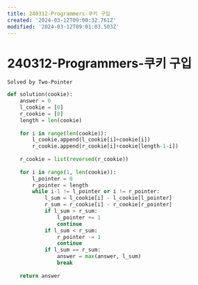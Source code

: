 ```yaml
---
title: 240312-Programmers-쿠키 구입
created: '2024-03-12T09:00:32.761Z'
modified: '2024-03-12T09:01:03.503Z'
---
```


# 240312-Programmers-쿠키 구입
```Solved by Two-Pointer```

```python
def solution(cookie):
    answer = 0
    l_cookie = [0]
    r_cookie = [0]
    length = len(cookie)
    
    for i in range(len(cookie)):
        l_cookie.append(l_cookie[i]+cookie[i])
        r_cookie.append(r_cookie[i]+cookie[length-1-i])
        
    r_cookie = list(reversed(r_cookie))
        
    for i in range(1, len(cookie)):
        l_pointer = 0
        r_pointer = length
        while i-1 != l_pointer or i != r_pointer:
            l_sum = l_cookie[i] - l_cookie[l_pointer]
            r_sum = r_cookie[i] - r_cookie[r_pointer]
            if l_sum > r_sum:
                l_pointer += 1
                continue
            if l_sum < r_sum:
                r_pointer -= 1
                continue
            if l_sum == r_sum:
                answer = max(answer, l_sum)
                break
        
    return answer

```
